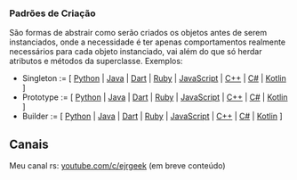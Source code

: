 ### Padrões de Criação

São formas de abstrair como serão criados os objetos antes de serem instanciados, onde a necessidade é ter apenas comportamentos realmente necessários para cada objeto instanciado, vai além do que só herdar atributos e métodos da superclasse.
Exemplos:

 - Singleton := [ [Python](#) | [Java](#) | [Dart](#) | [Ruby](#) | [JavaScript](#) | [C++](#) | [C#](#) | [Kotlin](#) ]
 - Prototype := [ [Python](#) | [Java](#) | [Dart](#) | [Ruby](#) | [JavaScript](#) | [C++](#) | [C#](#) | [Kotlin](#) ]
 - Builder := [ [Python](#) | [Java](#) | [Dart](#) | [Ruby](#) | [JavaScript](#) | [C++](#) | [C#](#) | [Kotlin](#) ]

## Canais
Meu canal rs: [youtube.com/c/ejrgeek](https://www.youtube.com/channel/UCPXMKYZuYwARzKI4nagcHkQ) (em breve conteúdo)
